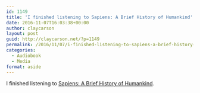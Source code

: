 ```yaml
---
id: 1149
title: 'I finished listening to Sapiens: A Brief History of Humankind'
date: 2016-11-07T16:03:38+00:00
author: claycarson
layout: post
guid: http://claycarson.net/?p=1149
permalink: /2016/11/07/i-finished-listening-to-sapiens-a-brief-history-of-humankind/
categories:
  - Audiobook
  - Media
format: aside
---
```

I finished listening to [Sapiens: A Brief History of Humankind](http://amazon.com/exec/obidos/ASIN/B00ICN066A/claycarson0c-20).